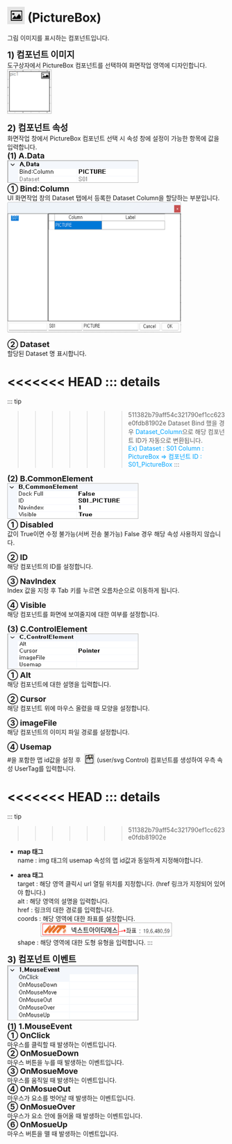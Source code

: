 # <img src="../../.vuepress/public/documentation/view-designer/Structure/Tool_Box/PictureBox.png" style="position: relative;top: 5px;" width="40" height="40"> (PictureBox)
그림 이미지를 표시하는 컴포넌트입니다.

<b style="font-size: 20px"> 1) 컴포넌트 이미지 </b> <br/>
도구상자에서 PictureBox 컴포넌트를 선택하여 화면작업 영역에 디자인합니다. <br/>
<img src="../../.vuepress/public/documentation/view-designer/PictureBox/PictureBox_Image.png" style="border: 1px solid #bbb;" width="100" height="100"> <br/>

<b style="font-size: 20px"> 2) 컴포넌트 속성 </b> <br/>
화면작업 창에서 PictureBox 컴포넌트 선택 시 속성 창에 설정이 가능한 항목에 값을 입력합니다. <br/>
<b style="font-size: 18px"> (1) A.Data </b> <br/>
<img src="../../.vuepress/public/documentation/view-designer/PictureBox/PictureBox_Data.png"  style="border: 1px solid #bbb;" width="300" height="50"/> <br/>
<b style="font-size: 18px"> ① Bind:Column </b> <br/>
UI 화면작업 창의 Dataset 탭에서 등록한 Dataset Column을 할당하는 부분입니다. <br/>
<img src="../../.vuepress/public/documentation/view-designer/PictureBox/PictureBox_Bind_Column.png"  width="400" height="300"/> 

<b style="font-size: 18px"> ② Dataset </b> <br/>
할당된 Dataset 명 표시합니다. <br/>
<!-- Remark -->
<<<<<<< HEAD
::: details <Badge type="tip" text="Remark" vertical="middle" /> 
=======
::: tip <Badge type="tip" text="Remark" vertical="middle" /> 
>>>>>>> 511382b79aff54c321790ef1cc623e0fdb81902e
Dataset Bind 했을 경우 <span style="color: #00a4ff;">Dataset_Column</span>으로 해당 컴포넌트 ID가 자동으로 변환됩니다. <br/>
<span style="color: #00a4ff;">Ex) Dataset : S01     Column : PictureBox  ⇒ 컴포넌트 ID : S01_PictureBox </span>
:::
<!-- -->

<b style="font-size: 18px"> (2) B.CommonElement </b> <br/>
<img src="../../.vuepress/public/documentation/view-designer/PictureBox/PictureBox_CommonElement.png"  style="border: 1px solid #bbb;" width="300" height="80"/> <br/>
<b style="font-size: 18px"> ① Disabled </b> <br/>
값이 True이면 수정 불가능(서버 전송 불가능) False 경우 해당 속성 사용하지 않습니다. 

<b style="font-size: 18px"> ② ID </b> <br/>
해당 컴포넌트의 ID를 설정합니다.  

<b style="font-size: 18px"> ③ NavIndex </b> <br/>
Index 값을 지정 후 Tab 키를 누르면 오름차순으로 이동하게 됩니다. 

<b style="font-size: 18px"> ④ Visible </b> <br/>
해당 컴포넌트를 화면에 보여줄지에 대한 여부를 설정합니다. 

<b style="font-size: 18px"> (3) C.ControlElement </b> <br/>
<img src="../../.vuepress/public/documentation/view-designer/PictureBox/PictureBox_ControlElement.png"  style="border: 1px solid #bbb;" width="300" height="80"/> <br/> 
<b style="font-size: 18px"> ① Alt </b> <br/>
해당 컴포넌트에 대한 설명을 입력합니다. 

<b style="font-size: 18px"> ② Cursor </b> <br/>
해당 컴포넌트 위에 마우스 올렸을 때 모양을 설정합니다.  

<b style="font-size: 18px"> ③ imageFile </b> <br/>
해당 컴포넌트의 이미지 파일 경로를 설정합니다. 

<b style="font-size: 18px"> ④ Usemap </b> <br/>
#을 포함한 맵 id값을 설정 후 &nbsp;<img src="../../.vuepress/public/documentation/view-designer/Structure/Tool_Box/user_svg_Control.png" style="position: relative;top: 5px;" width="25" height="25"> (user/svg Control) 컴포넌트를 생성하여 우측 속성 UserTag를 입력합니다. 
<!-- Remark -->
<<<<<<< HEAD
::: details <Badge type="tip" text="Remark" vertical="middle" /> 
=======
::: tip <Badge type="tip" text="Remark" vertical="middle" /> 
>>>>>>> 511382b79aff54c321790ef1cc623e0fdb81902e
- <b> map 태그 </b> <br/>
name : img 태그의 usemap 속성의 맵 id값과 동일하게 지정해야합니다.

- <b> area 태그 </b> <br/>
target : 해당 영역 클릭시 url 열릴 위치를 지정합니다. (href 링크가 지정되어 있어야 합니다.) <br/>
alt : 해당 영역의 설명을 입력합니다.  <br/>
href : 링크의 대한 경로를 입력합니다. <br/>
coords : 해당 영역에 대한 좌표를 설정합니다. <br/>
&emsp;&emsp;&emsp;&ensp; <img src="../../.vuepress/public/documentation/view-designer/PictureBox/PictureBox_Usemap.png" style="border: 1px solid #bbb;" width="300" height="30"/> <br/>
shape : 해당 영역에 대한 도형 유형을 입력합니다.
:::
<!-- -->

<b style="font-size: 20px"> 3) 컴포넌트 이벤트 </b> <br/>
<img src="../../.vuepress/public/documentation/view-designer/PictureBox/PictureBox_Event.png"  style="border: 1px solid #bbb;" width="300" height="125"/> <br/> 
<b style="font-size: 18px"> (1) 1.MouseEvent </b> <br/>
<b style="font-size: 18px"> ① OnClick </b> <br/>
마우스를 클릭할 때 발생하는 이벤트입니다. <br/>
<b style="font-size: 18px"> ② OnMosueDown </b> <br/>
마우스 버튼을 누를 때 발생하는 이벤트입니다. <br/>
<b style="font-size: 18px"> ③ OnMosueMove </b> <br/>
마우스를 움직일 때 발생하는 이벤트입니다. <br/>
<b style="font-size: 18px"> ④ OnMosueOut </b> <br/>
마우스가 요소를 벗어날 때 발생하는 이벤트입니다. <br/>
<b style="font-size: 18px"> ⑤ OnMosueOver </b> <br/>
마우스가 요소 안에 들어올 때 발생하는 이벤트입니다. <br/>
<b style="font-size: 18px"> ⑥ OnMosueUp </b> <br/>
마우스 버튼을 뗄 때 발생하는 이벤트입니다. <br/>